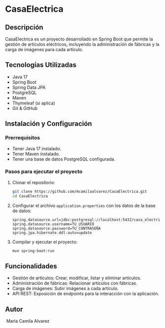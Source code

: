 # CasaElectrica

## Descripción

CasaElectrica es un proyecto desarrollado en Spring Boot que permite la gestión de artículos eléctricos, incluyendo la administración de fábricas y la carga de imágenes para cada artículo.

## Tecnologías Utilizadas

* Java 17
* Spring Boot
* Spring Data JPA
* PostgreSQL
* Maven
* Thymeleaf (si aplica)
* Git & GitHub

## Instalación y Configuración

### Prerrequisitos

* Tener Java 17 instalado.
* Tener Maven instalado.
* Tener una base de datos PostgreSQL configurada.

### Pasos para ejecutar el proyecto

1.  Clonar el repositorio:

    ```bash
    git clone https://github.com/mcamilaalvarez/CasaElectrica.git
    cd CasaElectrica
    ```

2.  Configurar el archivo `application.properties` con los datos de la base de datos:

    ```properties
    spring.datasource.url=jdbc:postgresql://localhost:5432/casa_electrica
    spring.datasource.username=TU_USUARIO
    spring.datasource.password=TU_CONTRASEÑA
    spring.jpa.hibernate.ddl-auto=update
    ```

3.  Compilar y ejecutar el proyecto:

    ```bash
    mvn spring-boot:run
    ```

## Funcionalidades

* Gestión de artículos: Crear, modificar, listar y eliminar artículos.
* Administración de fábricas: Relacionar artículos con fábricas.
* Carga de imágenes: Subir imágenes a cada artículo.
* API REST: Exposición de endpoints para la interacción con la aplicación.


## Autor

‍ Maria Camila Alvarez
